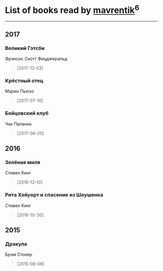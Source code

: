 # List of books read by [mavrentik](http://vk.com/id200666735)<sup>6</sup>
---

## 2017

### Великий Гэтсби
Фрэнсис Скотт Фицджеральд
> [2017-12-03] 


### Крёстный отец
Марио Пьюзо
> [2017-07-10] 


### Бойцовский клуб
Чак Паланик
> [2017-06-20] 



## 2016

### Зелёная миля
Стивен Кинг
> [2016-12-10] 


### Рита Хейуорт и спасение из Шоушенка
Стивен Кинг
> [2016-10-30] 



## 2015

### Дракула
Брэм Стокер
> [2015-06-06] 



